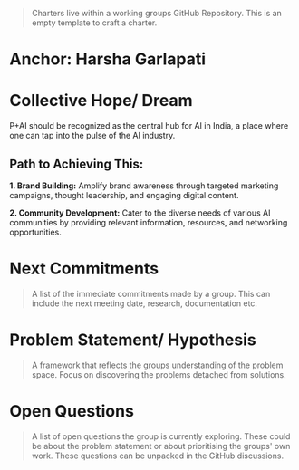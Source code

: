 > Charters live within a working groups GitHub Repository. This is an empty template to craft a charter.

# Anchor: Harsha Garlapati

# Collective Hope/ Dream
P+AI should be recognized as the central hub for AI in India, a place where one can tap into the pulse of the AI industry.

## Path to Achieving This:
**1. Brand Building:** Amplify brand awareness through targeted marketing campaigns, thought leadership, and engaging digital content.

**2. Community Development:** Cater to the diverse needs of various AI communities by providing relevant information, resources, and networking opportunities.

# Next Commitments
> A list of the immediate commitments made by a group. This can include the next meeting date, research, documentation etc.

# Problem Statement/ Hypothesis
> A framework that reflects the groups understanding of the problem space. Focus on discovering the problems detached from solutions.

# Open Questions
> A list of open questions the group is currently exploring. These could be about the problem statement or about prioritising the groups' own work. These questions can be unpacked in the GitHub discussions.
